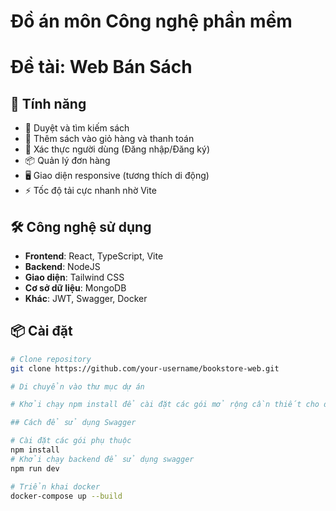 # Đồ án môn Công nghệ phần mềm
# Đề tài: Web Bán Sách

## 🚀 Tính năng

- 🔎 Duyệt và tìm kiếm sách
- 🛒 Thêm sách vào giỏ hàng và thanh toán
- 🔐 Xác thực người dùng (Đăng nhập/Đăng ký)
- 📦 Quản lý đơn hàng
- 🖥️ Giao diện responsive (tương thích di động)
- ⚡ Tốc độ tải cực nhanh nhờ Vite

## 🛠️ Công nghệ sử dụng

- **Frontend**: React, TypeScript, Vite
- **Backend**: NodeJS
- **Giao diện**: Tailwind CSS
- **Cơ sở dữ liệu**: MongoDB
- **Khác**: JWT, Swagger, Docker 

## 📦 Cài đặt
```bash
# Clone repository
git clone https://github.com/your-username/bookstore-web.git

# Di chuyển vào thư mục dự án

# Khởi chạy npm install để cài đặt các gói mở rộng cần thiết cho dự án

## Cách để sử dụng Swagger

# Cài đặt các gói phụ thuộc
npm install 
# Khởi chạy backend để sử dụng swagger
npm run dev

# Triển khai docker
docker-compose up --build
```




